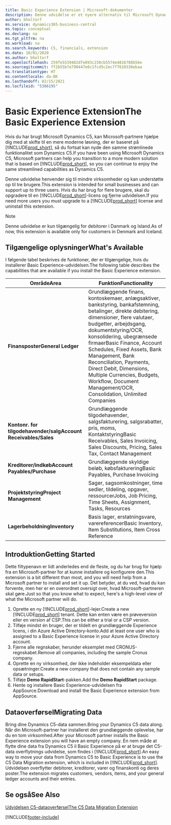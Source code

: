 ```yaml
---
title: Basic Experience Extension | Microsoft-dokumenter
description: Denne udvidelse er et nyere alternativ til Microsoft Dynamics C5.
author: bholtorf
ms.service: dynamics365-business-central
ms.topic: conceptual
ms.devlang: na
ms.tgt_pltfrm: na
ms.workload: na
ms.search.keywords: C5, financials, extension
ms.date: 10/01/2020
ms.author: bholtorf
ms.openlocfilehash: 259fe5539482dfe893c230cb5574e4816788b56e
ms.sourcegitcommit: ff2b55b7e790447e0c1fcd5c2ec7f7610338ebaa
ms.translationtype: HT
ms.contentlocale: da-DK
ms.lasthandoff: 02/15/2021
ms.locfileid: "5386195"
---
```

# <a name="the-basic-experience-extension"></a><span data-ttu-id="ce502-103">Basic Experience Extension</span><span class="sxs-lookup"><span data-stu-id="ce502-103">The Basic Experience Extension</span></span>
<span data-ttu-id="ce502-104">Hvis du har brugt Microsoft Dynamics C5, kan Microsoft-partnere hjælpe dig med at skifte til en mere moderne løsning, der er baseret på [!INCLUDE[prod_short](includes/prod_short.md)], så du fortsat kan nyde den samme strømlinede funktionalitet som Dynamics C5.</span><span class="sxs-lookup"><span data-stu-id="ce502-104">If you have been using Microsoft Dynamics C5, Microsoft partners can help you transition to a more modern solution that is based on [!INCLUDE[prod_short](includes/prod_short.md)], so you can continue to enjoy the same streamlined capabilities as Dynamics C5.</span></span>

<span data-ttu-id="ce502-105">Denne udvidelse henvender sig til mindre virksomheder og kan understøtte op til tre brugere.</span><span class="sxs-lookup"><span data-stu-id="ce502-105">This extension is intended for small businesses and can support up to three users.</span></span> <span data-ttu-id="ce502-106">Hvis du har brug for flere brugere, skal du opgradere til en [!INCLUDE[prod_short](includes/prod_short.md)]-licens og fjerne udvidelsen.</span><span class="sxs-lookup"><span data-stu-id="ce502-106">If you need more users you must upgrade to a [!INCLUDE[prod_short](includes/prod_short.md)] license and uninstall this extension.</span></span>

> [!NOTE]
> <span data-ttu-id="ce502-107">Denne udvidelse er kun tilgængelig for debitorer i Danmark og Island.</span><span class="sxs-lookup"><span data-stu-id="ce502-107">As of now, this extension is available only for customers in Denmark and Iceland.</span></span> 

## <a name="whats-available"></a><span data-ttu-id="ce502-108">Tilgængelige oplysninger</span><span class="sxs-lookup"><span data-stu-id="ce502-108">What's Available</span></span>
<span data-ttu-id="ce502-109">I følgende tabel beskrives de funktioner, der er tilgængelige, hvis du installerer Basic Experience-udvidelsen.</span><span class="sxs-lookup"><span data-stu-id="ce502-109">The following table describes the capabilities that are available if you install the Basic Experience extension.</span></span>

|<span data-ttu-id="ce502-110">Område</span><span class="sxs-lookup"><span data-stu-id="ce502-110">Area</span></span>  |<span data-ttu-id="ce502-111">Funktion</span><span class="sxs-lookup"><span data-stu-id="ce502-111">Functionality</span></span>  |
|---------|---------|
|<span data-ttu-id="ce502-112">**Finansposter**</span><span class="sxs-lookup"><span data-stu-id="ce502-112">**General Ledger**</span></span> |<span data-ttu-id="ce502-113">Grundlæggende finans, kontoskemaer, anlægsaktiver, bankstyring, bankafstemning, betalinger, direkte debitering, dimensioner, flere valutaer, budgetter, arbejdsgang, dokumentstyring/OCR, konsolidering, ubegrænsede firmaer</span><span class="sxs-lookup"><span data-stu-id="ce502-113">Basic Finance, Account Schedules, Fixed Assets, Bank Management, Bank Reconciliation, Payments, Direct Debit, Dimensions, Multiple Currencies, Budgets, Workflow, Document Management/OCR, Consolidation, Unlimited Companies</span></span>|
|<span data-ttu-id="ce502-114">**Kontonr. for tilgodehavender/salg**</span><span class="sxs-lookup"><span data-stu-id="ce502-114">**Account Receivables/Sales**</span></span> |<span data-ttu-id="ce502-115">Grundlæggende tilgodehavender, salgsfakturering, salgsrabatter, pris, moms, Kontaktstyring</span><span class="sxs-lookup"><span data-stu-id="ce502-115">Basic Receivables, Sales Invoicing, Sales Discounts, Pricing, Sales Tax, Contact Management</span></span> |
|<span data-ttu-id="ce502-116">**Kreditorer/indkøb**</span><span class="sxs-lookup"><span data-stu-id="ce502-116">**Account Payables/Purchase**</span></span> |<span data-ttu-id="ce502-117">Grundlæggende skyldige beløb, købsfakturering</span><span class="sxs-lookup"><span data-stu-id="ce502-117">Basic Payables, Purchase Invoicing</span></span> |
|<span data-ttu-id="ce502-118">**Projektstyring**</span><span class="sxs-lookup"><span data-stu-id="ce502-118">**Project Management**</span></span> |<span data-ttu-id="ce502-119">Sager, sagsomkostninger, time sedler, tildeling, opgaver, ressourcer</span><span class="sxs-lookup"><span data-stu-id="ce502-119">Jobs, Job Pricing, Time Sheets, Assignment, Tasks, Resources</span></span> |
|<span data-ttu-id="ce502-120">**Lagerbeholdning**</span><span class="sxs-lookup"><span data-stu-id="ce502-120">**Inventory**</span></span> |<span data-ttu-id="ce502-121">Basis lager, erstatningsvare, varereferencer</span><span class="sxs-lookup"><span data-stu-id="ce502-121">Basic Inventory, Item Substitutions, Item Cross Reference</span></span> |

## <a name="getting-started"></a><span data-ttu-id="ce502-122">Introduktion</span><span class="sxs-lookup"><span data-stu-id="ce502-122">Getting Started</span></span>
<span data-ttu-id="ce502-123">Dette filtypenavn er lidt anderledes end de fleste, og du har brug for hjælp fra en Microsoft-partner for at kunne installere og konfigurere den.</span><span class="sxs-lookup"><span data-stu-id="ce502-123">This extension is a bit different than most, and you will need help from a Microsoft partner to install and set it up.</span></span> <span data-ttu-id="ce502-124">Det betyder, at du ved, hvad du kan forvente, men her er en overordnet oversigt over, hvad Microsoft-partneren skal gøre.</span><span class="sxs-lookup"><span data-stu-id="ce502-124">Just so that you know what to expect, here's a high-level view of what the Microsoft partner will do.</span></span>

1. <span data-ttu-id="ce502-125">Oprette en ny [!INCLUDE[prod_short](includes/prod_short.md)]-lejer.</span><span class="sxs-lookup"><span data-stu-id="ce502-125">Create a new [!INCLUDE[prod_short](includes/prod_short.md)] tenant.</span></span> <span data-ttu-id="ce502-126">Dette kan enten være en prøveversion eller en version af CSP.</span><span class="sxs-lookup"><span data-stu-id="ce502-126">This can be either a trial or a CSP version.</span></span>
2. <span data-ttu-id="ce502-127">Tilføje mindst én bruger, der er tildelt en grundlæggende Experience licens, i din Azure Active Directory-konto.</span><span class="sxs-lookup"><span data-stu-id="ce502-127">Add at least one user who is assigned to a Basic Experience license in your Azure Active Directory account.</span></span>
3. <span data-ttu-id="ce502-128">Fjerne alle regnskaber, herunder eksemplet med CRONUS-regnskabet.</span><span class="sxs-lookup"><span data-stu-id="ce502-128">Remove all companies, including the sample Cronus company.</span></span>
4. <span data-ttu-id="ce502-129">Oprette en ny virksomhed, der ikke indeholder eksempeldata eller opsætninger.</span><span class="sxs-lookup"><span data-stu-id="ce502-129">Create a new company that does not contain any sample data or setups.</span></span>
5. <span data-ttu-id="ce502-130">Tilføje **Demo RapidStart**-pakken.</span><span class="sxs-lookup"><span data-stu-id="ce502-130">Add the **Demo RapidStart** package.</span></span> <!--what does the pockage contain?-->
6. <span data-ttu-id="ce502-131">Hente og installere Basic Experience-udvidelsen fra AppSource.</span><span class="sxs-lookup"><span data-stu-id="ce502-131">Download and install the Basic Experience extension from AppSource.</span></span>

## <a name="migrating-data"></a><span data-ttu-id="ce502-132">Dataoverførsel</span><span class="sxs-lookup"><span data-stu-id="ce502-132">Migrating Data</span></span>
<span data-ttu-id="ce502-133">Bring dine Dynamics C5-data sammen.</span><span class="sxs-lookup"><span data-stu-id="ce502-133">Bring your Dynamics C5 data along.</span></span> <span data-ttu-id="ce502-134">Når din Microsoft-partner har installeret den grundlæggende oplevelse, har du en tom virksomhed.</span><span class="sxs-lookup"><span data-stu-id="ce502-134">After your Microsoft partner installs the Basic Experience extension you will have an empty company.</span></span> <span data-ttu-id="ce502-135">En nem måde at flytte dine data fra Dynamics C5 il Basic Experience på er at bruge det C5-data overflytnings udvidelse, som findes i [!INCLUDE[prod_short](includes/prod_short.md)].</span><span class="sxs-lookup"><span data-stu-id="ce502-135">An easy way to move your data from Dynamics C5 to Basic Experience is to use the C5 Data Migration extension, which is included in [!INCLUDE[prod_short](includes/prod_short.md)].</span></span> <span data-ttu-id="ce502-136">Udvidelsen overflytter debitorer, kreditorer, varer og finanskonti og deres poster.</span><span class="sxs-lookup"><span data-stu-id="ce502-136">The extension migrates customers, vendors, items, and your general ledger accounts and their entries.</span></span>

## <a name="see-also"></a><span data-ttu-id="ce502-137">Se også</span><span class="sxs-lookup"><span data-stu-id="ce502-137">See Also</span></span>
[<span data-ttu-id="ce502-138">Udvidelsen C5-dataoverførsel</span><span class="sxs-lookup"><span data-stu-id="ce502-138">The C5 Data Migration Extension</span></span>](ui-extensions-c5-data-migration.md)

[!INCLUDE[footer-include](includes/footer-banner.md)]